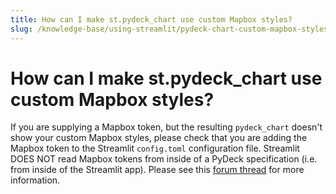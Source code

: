 ```yaml
---
title: How can I make st.pydeck_chart use custom Mapbox styles?
slug: /knowledge-base/using-streamlit/pydeck-chart-custom-mapbox-styles
---
```


# How can I make st.pydeck_chart use custom Mapbox styles?

If you are supplying a Mapbox token, but the resulting `pydeck_chart` doesn't show your custom Mapbox styles, please check that you are adding the Mapbox token to the Streamlit `config.toml` configuration file. Streamlit DOES NOT read Mapbox tokens from inside of a PyDeck specification (i.e. from inside of the Streamlit app). Please see this [forum thread](https://discuss.streamlit.io/t/deprecation-warning-deckgl-pydeck-maps-to-require-mapbox-token-for-production-usage/2982/10) for more information.
